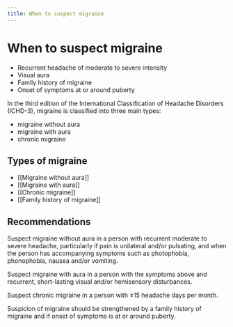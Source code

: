```yaml
---
title: When to suspect migraine
---
```

# When to suspect migraine

* Recurrent headache of moderate to severe intensity
* Visual aura
* Family history of migraine
* Onset of symptoms at or around puberty

In the third edition of the International Classification of Headache Disorders (ICHD-3), migraine is classified into three main types: 
* migraine without aura
* migraine with aura
* chronic migraine

## Types of migraine
* [[Migraine without aura]]
* [[Migraine with aura]]
* [[Chronic migraine]]
* [[Family history of migraine]]

## Recommendations
Suspect migraine without aura in a person with recurrent moderate to severe headache, particularly if pain is unilateral and/or pulsating, and when the person has accompanying symptoms such as photophobia, phonophobia, nausea and/or vomiting.

Suspect migraine with aura in a person with the symptoms above and recurrent, short-lasting visual and/or hemisensory disturbances.

Suspect chronic migraine in a person with ≥15 headache days per month.

Suspicion of migraine should be strengthened by a family history of migraine and if onset of symptoms is at or around puberty.
